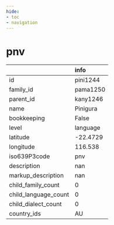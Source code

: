 ```yaml
---
hide:
- toc
- navigation
---
```

# pnv
|                      | info     |
|:---------------------|:---------|
| id                   | pini1244 |
| family_id            | pama1250 |
| parent_id            | kany1246 |
| name                 | Pinigura |
| bookkeeping          | False    |
| level                | language |
| latitude             | -22.4729 |
| longitude            | 116.538  |
| iso639P3code         | pnv      |
| description          | nan      |
| markup_description   | nan      |
| child_family_count   | 0        |
| child_language_count | 0        |
| child_dialect_count  | 0        |
| country_ids          | AU       |
